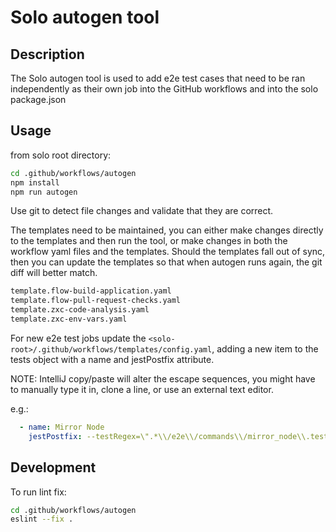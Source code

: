 # Solo autogen tool

## Description

The Solo autogen tool is used to add e2e test cases that need to be ran independently as their own job into the GitHub workflows and into the solo package.json

## Usage

from solo root directory:

```bash
cd .github/workflows/autogen
npm install
npm run autogen
```

Use git to detect file changes and validate that they are correct.

The templates need to be maintained, you can either make changes directly to the templates and then run the tool, or make changes in both the workflow yaml files and the templates.  Should the templates fall out of sync, then you can update the templates so that when autogen runs again, the git diff will better match.

```bash
template.flow-build-application.yaml
template.flow-pull-request-checks.yaml
template.zxc-code-analysis.yaml
template.zxc-env-vars.yaml
```

For new e2e test jobs update the `<solo-root>/.github/workflows/templates/config.yaml`, adding a new item to the tests object with a name and jestPostfix attribute.

NOTE: IntelliJ copy/paste will alter the escape sequences, you might have to manually type it in, clone a line, or use an external text editor.

e.g.:

```yaml
  - name: Mirror Node
    jestPostfix: --testRegex=\".*\\/e2e\\/commands\\/mirror_node\\.test\\.mjs\"

```

## Development

To run lint fix:

```bash
cd .github/workflows/autogen
eslint --fix .
```
